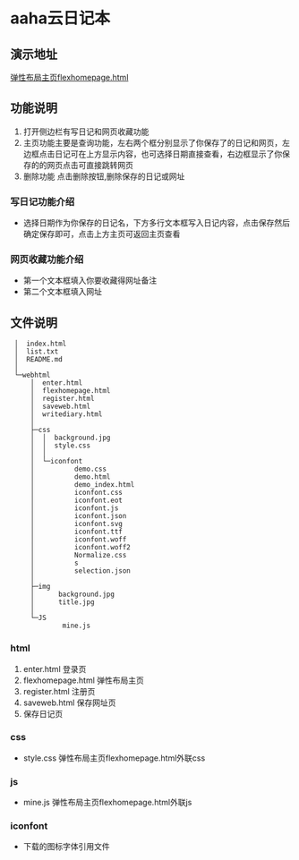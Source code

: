 
# aaha云日记本
## 演示地址
[弹性布局主页flexhomepage.html](https://aaha-star.github.io/webhtml/flexhomepage.html)
## 功能说明
1. 打开侧边栏有写日记和网页收藏功能
2. 主页功能主要是查询功能，左右两个框分别显示了你保存了的日记和网页，左边框点击日记可在上方显示内容，也可选择日期直接查看，右边框显示了你保存的的网页点击可直接跳转网页
3. 删除功能 点击删除按钮,删除保存的日记或网址
### 写日记功能介绍
- 选择日期作为你保存的日记名，下方多行文本框写入日记内容，点击保存然后确定保存即可，点击上方主页可返回主页查看
### 网页收藏功能介绍
- 第一个文本框填入你要收藏得网址备注
- 第二个文本框填入网址
## 文件说明
```
 │  index.html
 │  list.txt
 │  README.md
 │  
 └─webhtml
     │  enter.html
     │  flexhomepage.html
     │  register.html
     │  saveweb.html
     │  writediary.html
     │  
     ├─css
     │  │  background.jpg
     │  │  style.css
     │  │  
     │  └─iconfont
     │          demo.css
     │          demo.html
     │          demo_index.html
     │          iconfont.css
     │          iconfont.eot
     │          iconfont.js
     │          iconfont.json
     │          iconfont.svg
     │          iconfont.ttf
     │          iconfont.woff
     │          iconfont.woff2
     │          Normalize.css
     │          s
     │          selection.json
     │          
     ├─img
     │      background.jpg
     │      title.jpg
     │      
     └─JS
             mine.js
```
### html 
1. enter.html 登录页
2. flexhomepage.html 弹性布局主页
3. register.html 注册页
4. saveweb.html 保存网址页
5. 保存日记页
### css
- style.css 弹性布局主页flexhomepage.html外联css
### js
- mine.js 弹性布局主页flexhomepage.html外联js
### iconfont
- 下载的图标字体引用文件
